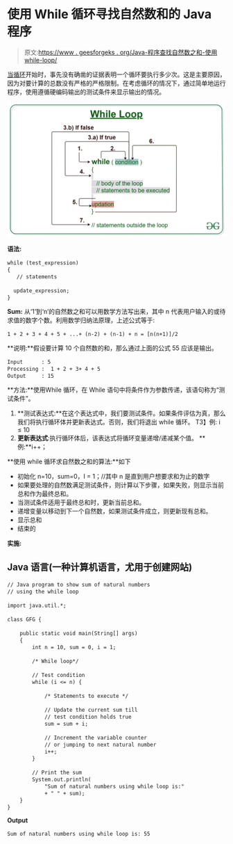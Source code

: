 # 使用 While 循环寻找自然数和的 Java 程序

> 原文:[https://www . geesforgeks . org/Java-程序查找自然数之和-使用 while-loop/](https://www.geeksforgeeks.org/java-program-to-find-sum-of-natural-numbers-using-while-loop/)

[当循环](https://www.geeksforgeeks.org/java-while-loop-with-examples/)开始时，事先没有确凿的证据表明一个循环要执行多少次。这是主要原因，因为对要计算的总数没有严格的严格限制。在考虑循环的情况下，通过简单地运行程序，使用遵循硬编码输出的测试条件来显示输出的情况。

![](img/034b967f20570490044ce37cb6fea8dd.png)

**语法:**

```
while (test_expression)
{
   // statements

  update_expression;
}
```

**Sum:** 从‘1’到‘n’的自然数之和可以用数学方法写出来，其中 n 代表用户输入的或待求值的数字个数。利用数学归纳法原理，上述公式等于:

```
1 + 2 + 3 + 4 + 5 + ...+ (n-2) + (n-1) + n = [n(n+1)]/2
```

**说明:**假设要计算 10 个自然数的和，那么通过上面的公式 55 应该是输出。

```
Input      : 5
Processing :  1 + 2 + 3+ 4 + 5 
Output     : 15
```

**方法:**使用While 循环，在 While 语句中将条件作为参数传递，该语句称为“测试条件”。

1.  **测试表达式:**在这个表达式中，我们要测试条件。如果条件评估为真，那么我们将执行循环体并更新表达式。否则，我们将退出 while 循环。
    T3】例: i ≤ 10
2.  **更新表达式**:执行循环体后，该表达式将循环变量递增/递减某个值。
    **例:**i++；

**使用 while 循环求自然数之和的算法:**如下

*   初始化 n=10，sum=0，I = 1；//其中 n 是直到用户想要求和为止的数字
*   如果要处理的自然数满足测试条件，则计算以下步骤，如果失败，则显示当前总和作为最终总和。
*   当测试条件适用于最终总和时，更新当前总和。
*   递增变量以移动到下一个自然数，如果测试条件成立，则更新现有总和。
*   显示总和
*   结束的

**实施:**

## Java 语言(一种计算机语言，尤用于创建网站)

```
// Java program to show sum of natural numbers
// using the while loop

import java.util.*;

class GFG {

    public static void main(String[] args)
    {
        int n = 10, sum = 0, i = 1;

        /* While loop*/

        // Test condition
        while (i <= n) {

            /* Statements to execute */

            // Update the current sum till
            // test condition holds true
            sum = sum + i;

            // Increment the variable counter
            // or jumping to next natural number
            i++;
        }

        // Print the sum
        System.out.println(
            "Sum of natural numbers using while loop is:"
            + " " + sum);
    }
}
```

**Output**

```
Sum of natural numbers using while loop is: 55
```